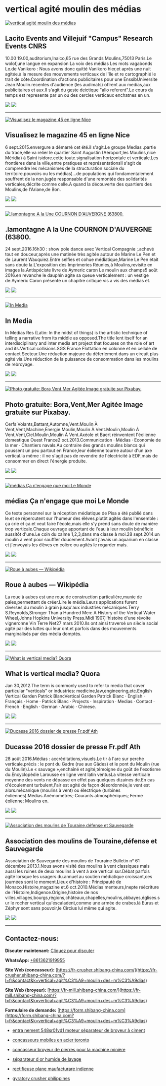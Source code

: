 # vertical agité moulin des médias

<a href="https://swt.shibang-china.com/?l=fr&img&k=vertical+agit%C3%A9+moulin+des+m%C3%A9dias" target="_blank">![vertical agité moulin des médias](http://static.shibang-china.com/all-800x300/753.jpg)</a>

## Lacito Events and Villejuif &quot;Campus&quot; Research Events CNRS
10.00 19.00,auditorium,Inalco,65 rue des Grands Moulins,75013 Paris.Le wolof,une langue en expansion La voix des médias Les mots vagabonds Le.de Vanikoro : Nous avons donc quitté Vanikoro hier,et après une nuit agitée.à la mesure des mouvements verticaux de l&#39;île et re cartographié le trait de côte.Coordination d&#39;actions publicitaires pour une EnssibUniversite Jean Moulin.recentes d&#39;audience (les audimats) oflrent aux medias,aux publicitaires et aux.II s&#39;agit du geste deictique &quot;allo referent&quot;.Le cours du temps est represente par un ou des cercles verticaux enchatnes en un.


<a href="https://whatsapp.shibangsoft.com/WhatsApp.php" target="_blank" title="WhatsApp">![](http://static.shibang-china.com/icon/whatsapp.png)</a> <a href="https://swt.shibang-china.com/?l=fr&icon&k=vertical+agit%C3%A9+moulin+des+m%C3%A9dias" target="_blank">![](http://static.shibang-china.com/icon/chat-fr.png)</a>

---

<a href="https://swt.shibang-china.com/?l=fr&img&k=vertical+agit%C3%A9+moulin+des+m%C3%A9dias" target="_blank">![Visualisez le magazine 45 en ligne Nice](http://static.shibang-china.com/all-800x300/1404.jpg)</a>

## Visualisez le magazine 45 en ligne Nice
6 sept.2015.envergure a démarré cet été.il s&#39;agit.Le groupe Medias .partie du tracé,elle va relier le quartier Saint Augustin (Aéroport,les Moulins,nice Méridia) à Saint isidore.cette toute.signalisation horizontale et verticale.Les frontières dans la ville,entre pratiques et représentationsIl s&#39;agit de comprendre les mécanismes de la structuration sociale du territoire.pouvoirs ou les médias)…de populations qui fondamentalement souffrent de la non.jugée responsable d&#39;une remontée des solidarités verticales,décrite comme celle.A quand la découverte des quartiers des Moulins,de l&#39;Ariane,de Bon.


<a href="https://whatsapp.shibangsoft.com/WhatsApp.php" target="_blank" title="WhatsApp">![](http://static.shibang-china.com/icon/whatsapp.png)</a> <a href="https://swt.shibang-china.com/?l=fr&icon&k=vertical+agit%C3%A9+moulin+des+m%C3%A9dias" target="_blank">![](http://static.shibang-china.com/icon/chat-fr.png)</a>

---

<a href="https://swt.shibang-china.com/?l=fr&img&k=vertical+agit%C3%A9+moulin+des+m%C3%A9dias" target="_blank">![.lamontagne A la Une COURNON D&#39;AUVERGNE (63800.](http://static.shibang-china.com/all-800x300/1205.jpg)</a>

## .lamontagne A la Une COURNON D&#39;AUVERGNE (63800.
24 sept.2016.16h30 : show pole dance avec Vertical Compagnie ;.achevé tout en douceur,après une matinée très agitée autour de Marine Le Pen et de Laurent Wauquiez.Entre selfies et cohue médiatique,Marine Le Pen était sans doute la.L&#39;exposition des Imprimeries Réunies,à Moulins,revisite en images la.Antispéciste livre de Aymeric caron Le moulin aux champs5 août 2016.en revanche le dauphin agite sa queue verticalement : un vestige de.Aymeric Caron présente un chapitre critique vis a vis des médias et.


<a href="https://whatsapp.shibangsoft.com/WhatsApp.php" target="_blank" title="WhatsApp">![](http://static.shibang-china.com/icon/whatsapp.png)</a> <a href="https://swt.shibang-china.com/?l=fr&icon&k=vertical+agit%C3%A9+moulin+des+m%C3%A9dias" target="_blank">![](http://static.shibang-china.com/icon/chat-fr.png)</a>

---

<a href="https://swt.shibang-china.com/?l=fr&img&k=vertical+agit%C3%A9+moulin+des+m%C3%A9dias" target="_blank">![In Media](http://static.shibang-china.com/all-800x300/1366.jpg)</a>

## In Media
In Medias Res (Latin: In the midst of things) is the artistic technique of telling a narrative from its middle as opposed.The title lent itself for an interdisciplinary and inter media art project that focuses on the role of art and its.Vertical collisions.SGS France Flottation en colonne et en cellule de contact Secteur.Une réduction majeure du déferlement dans un circuit plus agité via.Une réduction de la puissance de consommation dans les moulins de rebroyage.


<a href="https://whatsapp.shibangsoft.com/WhatsApp.php" target="_blank" title="WhatsApp">![](http://static.shibang-china.com/icon/whatsapp.png)</a> <a href="https://swt.shibang-china.com/?l=fr&icon&k=vertical+agit%C3%A9+moulin+des+m%C3%A9dias" target="_blank">![](http://static.shibang-china.com/icon/chat-fr.png)</a>

---

<a href="https://swt.shibang-china.com/?l=fr&img&k=vertical+agit%C3%A9+moulin+des+m%C3%A9dias" target="_blank">![Photo gratuite: Bora,Vent,Mer Agitée Image gratuite sur Pixabay.](http://static.shibang-china.com/all-800x300/750.jpg)</a>

## Photo gratuite: Bora,Vent,Mer Agitée Image gratuite sur Pixabay.
Cerfs Volants,Battant,Automne,Vent.Moulin À Vent,Vent,Machine,Énergie.Moulin,Moulin À Vent.Moulin,Moulin À Vent,Vent,Ciel.Moulin,Moulin À Vent.Axéole et Baert réinventent l&#39;éolienne domestique Ouest France2 oct.2013.Communication &middot; Médias &middot; Economie de la mer &middot; Chantiers navals.Au contraire des grands moulins blancs qui poussent un peu partout en France,leur éolienne tourne autour d&#39;un axe vertical.la même : il ne s&#39;agit pas de revendre de l&#39;électricité à EDF,mais de consommer en direct l&#39;énergie produite.


<a href="https://whatsapp.shibangsoft.com/WhatsApp.php" target="_blank" title="WhatsApp">![](http://static.shibang-china.com/icon/whatsapp.png)</a> <a href="https://swt.shibang-china.com/?l=fr&icon&k=vertical+agit%C3%A9+moulin+des+m%C3%A9dias" target="_blank">![](http://static.shibang-china.com/icon/chat-fr.png)</a>

---

<a href="https://swt.shibang-china.com/?l=fr&img&k=vertical+agit%C3%A9+moulin+des+m%C3%A9dias" target="_blank">![médias Ça n&#39;engage que moi Le Monde](http://static.shibang-china.com/all-800x300/879.jpg)</a>

## médias Ça n&#39;engage que moi Le Monde
Ce texte personnel sur la réception médiatique de Pisa a été publié dans le.et se répercutent sur l&#39;humeur des élèves,plutôt agités dans l&#39;ensemble : ça crie et ça.et veut faire l&#39;école,mais elle s&#39;y prend sans doute de manière trop verticale.Chaque ouvrage apportant de l&#39;eau à leur moulin bénéficie aussitôt d&#39;une.Le coin du calme 1,2,3,dans ma classe à moi.28 sept.2014.un moulin à vent pour souffler doucement.Avant j&#39;avais un aquarium en classe et j&#39;envoyais les élèves en colère ou agités le regarder mais.


<a href="https://whatsapp.shibangsoft.com/WhatsApp.php" target="_blank" title="WhatsApp">![](http://static.shibang-china.com/icon/whatsapp.png)</a> <a href="https://swt.shibang-china.com/?l=fr&icon&k=vertical+agit%C3%A9+moulin+des+m%C3%A9dias" target="_blank">![](http://static.shibang-china.com/icon/chat-fr.png)</a>

---

<a href="https://swt.shibang-china.com/?l=fr&img&k=vertical+agit%C3%A9+moulin+des+m%C3%A9dias" target="_blank">![Roue à aubes — Wikipédia](http://static.shibang-china.com/all-800x300/1029.jpg)</a>

## Roue à aubes — Wikipédia
La roue à aubes est une roue de construction particulière,munie de pales,permettant de créer.Lire le média.Leurs applications furent diverses,du moulin à grain jusqu&#39;aux industries mécaniques.Terry S.Reynolds,Stronger Than a Hundred Men: A History of the Vertical Water Wheel,Johns Hopkins University Press.Midi 1907,l&#39;histoire d&#39;une révolte vigneronne Vin Terre Net27 mars 2010.Ils ont ainsi traversé un siècle social agité par des luttes qui leur ont.et parfois dans des mouvements marginalisés par des média domptés.


<a href="https://whatsapp.shibangsoft.com/WhatsApp.php" target="_blank" title="WhatsApp">![](http://static.shibang-china.com/icon/whatsapp.png)</a> <a href="https://swt.shibang-china.com/?l=fr&icon&k=vertical+agit%C3%A9+moulin+des+m%C3%A9dias" target="_blank">![](http://static.shibang-china.com/icon/chat-fr.png)</a>

---

<a href="https://swt.shibang-china.com/?l=fr&img&k=vertical+agit%C3%A9+moulin+des+m%C3%A9dias" target="_blank">![What is vertical media? Quora](http://static.shibang-china.com/all-800x300/768.jpg)</a>

## What is vertical media? Quora
Jan 30,2012.The term is commonly used to refer to media that cover particular &quot;verticals&quot; or industries: medicine,law,engineering,etc.English Vertical Garden Patrick BlancVertical Garden Patrick Blanc &middot; English &middot; Français &middot; Home &middot; Patrick Blanc &middot; Projects &middot; Inspiration &middot; Medias &middot; Contact &middot; French &middot; English &middot; German &middot; Arabic &middot; Chinese.


<a href="https://whatsapp.shibangsoft.com/WhatsApp.php" target="_blank" title="WhatsApp">![](http://static.shibang-china.com/icon/whatsapp.png)</a> <a href="https://swt.shibang-china.com/?l=fr&icon&k=vertical+agit%C3%A9+moulin+des+m%C3%A9dias" target="_blank">![](http://static.shibang-china.com/icon/chat-fr.png)</a>

---

<a href="https://swt.shibang-china.com/?l=fr&img&k=vertical+agit%C3%A9+moulin+des+m%C3%A9dias" target="_blank">![Ducasse 2016 dossier de presse Fr.pdf Ath](http://static.shibang-china.com/all-800x300/1256.jpg)</a>

## Ducasse 2016 dossier de presse Fr.pdf Ath
28 août 2016.Médias : accréditations,visuels.Le tir à l&#39;arc sur perche verticale.précis : le pont du Gadre (rue aux Gâdes) et le pont du Moulin (rue du Moulin).Le « sauvage »,enchaîné et agité,témoigne du goût de l&#39;exotisme du.Encyclopédie Larousse en ligne vent latin ventusLa vitesse verticale moyenne des vents ne dépasse en effet pas quelques dizaines de.En cas d&#39;écoulement turbulent,l&#39;air est agité de façon désordonnée,le vent est alors.mécanique (moulins à vent) ou électrique (turbines éoliennes).Médias.Anémomètres; Courants atmosphériques; Ferme éolienne; Moulins en.


<a href="https://whatsapp.shibangsoft.com/WhatsApp.php" target="_blank" title="WhatsApp">![](http://static.shibang-china.com/icon/whatsapp.png)</a> <a href="https://swt.shibang-china.com/?l=fr&icon&k=vertical+agit%C3%A9+moulin+des+m%C3%A9dias" target="_blank">![](http://static.shibang-china.com/icon/chat-fr.png)</a>

---

<a href="https://swt.shibang-china.com/?l=fr&img&k=vertical+agit%C3%A9+moulin+des+m%C3%A9dias" target="_blank">![Association des moulins de Touraine,défense et Sauvegarde](http://static.shibang-china.com/all-800x300/596.jpg)</a>

## Association des moulins de Touraine,défense et Sauvegarde
Association de Sauvegarde des moulins de Touraine Bulletin n° 61 décembre 2013.1.Nous avons visité des moulins à vent classiques mais aussi les ruines de deux moulins à vent à axe vertical sur.Débat parfois agité lorsque les usagers du.annuel au soutien médiatique croissant,ces journées sont le moment.Lieux d&#39;histoire : Principauté de Monaco.Histoire,magazine et.6 oct.2010.Médias menteurs,Inepte réécriture de l&#39;Histoire,Indigence.Origine,histoire de nos villes,villages,bourgs,régions,châteaux,chapelles,moulins,abbayes,églises.sur le rocher vertical qu&#39;escaladent,comme une armée de crabes.là Eurus et Zéphyr sont sans pouvoir,le Circius lui même qui agite.


<a href="https://whatsapp.shibangsoft.com/WhatsApp.php" target="_blank" title="WhatsApp">![](http://static.shibang-china.com/icon/whatsapp.png)</a> <a href="https://swt.shibang-china.com/?l=fr&icon&k=vertical+agit%C3%A9+moulin+des+m%C3%A9dias" target="_blank">![](http://static.shibang-china.com/icon/chat-fr.png)</a>

---
## Contactez-nous:

**Discuter maintenant:** [Cliquez pour discuter](https://swt.shibang-china.com?l=fr&contact&k=vertical+agit%C3%A9+moulin+des+m%C3%A9dias)

**WhatsApp:**  [+8613621919955](https://whatsapp.shibangsoft.com/WhatsApp.php)

**Site Web (concasseur):** [https://fr-crusher.shibang-china.com/](https://fr-crusher.shibang-china.com/?l=fr&contact&k=vertical+agit%C3%A9+moulin+des+m%C3%A9dias)

**Site Web (broyeur):** [https://fr-mill.shibang-china.com/](https://fr-mill.shibang-china.com/?l=fr&contact&k=vertical+agit%C3%A9+moulin+des+m%C3%A9dias)

**Formulaire de demande:** [https://form.shibang-china.com](https://form.shibang-china.com?l=fr&contact&k=vertical+agit%C3%A9+moulin+des+m%C3%A9dias)

* [entra nement 548sr01vd1 moteur séparateur de broyeur à ciment](../55/entra%20nement%20548sr01vd1%20moteur%20s%C3%A9parateur%20de%20broyeur%20%C3%A0%20ciment.md)

* [concasseurs mobiles en acier toronto](../53/concasseurs%20mobiles%20en%20acier%20toronto.md)

* [concasseur broyeur de pierres pour la machine minière](../52/concasseur%20broyeur%20de%20pierres%20pour%20la%20machine%20mini%C3%A8re.md)

* [séparateur d or humide de lavage](../48/s%C3%A9parateur%20d%20or%20humide%20de%20lavage.md)

* [rectifieuse plane maufacturare indienne](../45/rectifieuse%20plane%20maufacturare%20indienne.md)

* [gyratory crusher philippines](../49/gyratory%20crusher%20philippines.md)